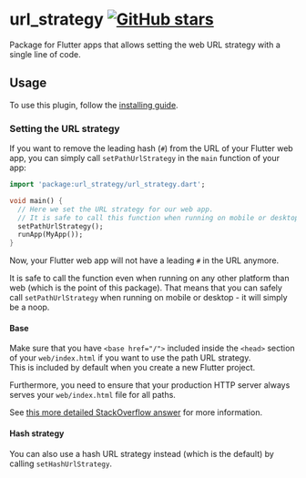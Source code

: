 # url_strategy [![GitHub stars](https://img.shields.io/github/stars/simpleclub/url_strategy.svg)](https://github.com/simpleclub/url_strategy)

Package for Flutter apps that allows setting the web URL strategy with a single line of code.

## Usage

To use this plugin, follow the [installing guide](https://pub.dev/packages/url_strategy/install).

### Setting the URL strategy

If you want to remove the leading hash (`#`) from the URL of your Flutter web app, you can simply
call `setPathUrlStrategy` in the `main` function of your app:

```dart
import 'package:url_strategy/url_strategy.dart';

void main() {
  // Here we set the URL strategy for our web app.
  // It is safe to call this function when running on mobile or desktop as well.
  setPathUrlStrategy();
  runApp(MyApp());
}
```

Now, your Flutter web app will not have a leading `#` in the URL anymore.

It is safe to call the function even when running on any other platform than web (which is the point
of this package). That means that you can safely call `setPathUrlStrategy` when running on mobile
or desktop - it will simply be a noop.

#### Base

Make sure that you have `<base href="/">` included inside the `<head>` section of your
`web/index.html` if you want to use the path URL strategy.  
This is included by default when you create a new Flutter project.

Furthermore, you need to ensure that your production HTTP server always serves your `web/index.html`
file for all paths.

See [this more detailed StackOverflow answer][answer] for more information.

#### Hash strategy

You can also use a hash URL strategy instead (which is the default) by calling `setHashUrlStrategy`.

[answer]: https://stackoverflow.com/a/65709246/6509751
